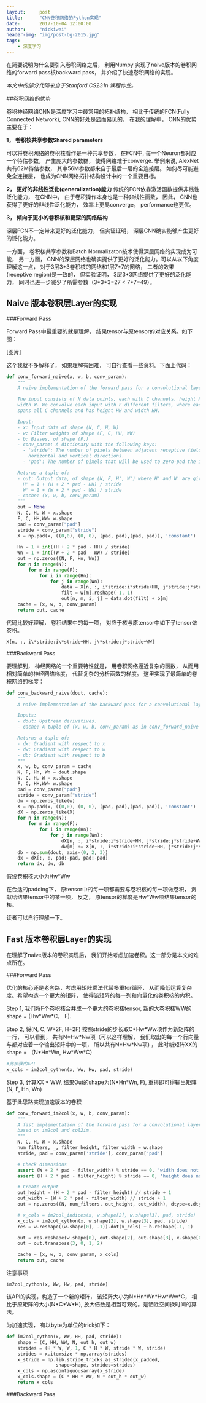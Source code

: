```yaml
---
layout:     post
title:      "CNN卷积网络的Python实现"
date:       2017-10-04 12:00:00
author:     "nickiwei"
header-img: "img/post-bg-2015.jpg"
tags:
    - 深度学习
---
```



在简要说明为什么要引入卷积网络之后， 利用Numpy 实现了naive版本的卷积网络的forward pass核backward pass， 并介绍了快速卷积网络的实现。

*本文中的部分代码来自于Stanford CS231n 课程作业。*

##卷积网络的优势

卷积神经网络CNN是深度学习中最常用的拓扑结构， 相比于传统的FCN(Fully Connected Network), CNN的好处是显而易见的， 在我的理解中， CNN的优势主要在于：

<b>1， 卷积核共享参数Shared parameters</b>

可以将卷积网络的卷积核看作是一种共享参数， 在FCN中, 每一个Neuron都对应一个待估参数， 产生庞大的参数群， 使得网络难于converge. 举例来说, AlexNet共有62M待估参数， 其中56M参数都来自于最后一层的全连接层。 如何尽可能避免全连接层， 也成为CNN网络拓扑结构设计中的一个重要目标。

<b>2， 更好的非线性泛化(generalization)能力</b>
传统的FCN依靠激活函数提供非线性泛化能力， 在CNN中， 由于卷积操作本身也是一种非线性函数， 因此， CNN也获得了更好的非线性泛化能力， 效率上更易converge， performance也更优。

<b>3， 倾向于更小的卷积核和更深的网络结构</b>

深层FCN不一定带来更好的泛化能力， 但实证证明， 深层CNN确实能够产生更好的泛化能力。

一方面， 卷积核共享参数和Batch Normalizaton技术使得深层网络的实现成为可能， 另一方面， CNN的深层网络也确实提供了更好的泛化能力。可以从以下角度理解这一点， 对于3层3\*3卷积核的网络和1层7\*7的网络， 二者的效果(receptive region)是一致的， 但实验证明， 3层3\*3网络提供了更好的泛化能力， 同时也进一步减少了所需参数（3\*3*3=27 < 7\*7=49）。

## Naive 版本卷积层Layer的实现

###Forward Pass

Forward Pass中最重要的就是理解， 结果tensor与原tensor的对应关系。如下图：

[图片]

这个我就不多解释了， 如果理解有困难， 可自行查看一些资料。下面上代码：

```python
def conv_forward_naive(x, w, b, conv_param):
    """
    A naive implementation of the forward pass for a convolutional layer.

    The input consists of N data points, each with C channels, height H and
    width W. We convolve each input with F different filters, where each filter
    spans all C channels and has height HH and width HH.

    Input:
    - x: Input data of shape (N, C, H, W)
    - w: Filter weights of shape (F, C, HH, WW)
    - b: Biases, of shape (F,)
    - conv_param: A dictionary with the following keys:
      - 'stride': The number of pixels between adjacent receptive fields in the
        horizontal and vertical directions.
      - 'pad': The number of pixels that will be used to zero-pad the input.

    Returns a tuple of:
    - out: Output data, of shape (N, F, H', W') where H' and W' are given by
      H' = 1 + (H + 2 * pad - HH) / stride
      W' = 1 + (W + 2 * pad - WW) / stride
    - cache: (x, w, b, conv_param)
    """
    out = None
    N, C, H, W = x.shape
    F, C, HH,WW= w.shape
    pad = conv_param["pad"]
    stride = conv_param["stride"]
    X = np.pad(x, ((0,0), (0, 0), (pad, pad),(pad, pad)), 'constant')
    
    Hn = 1 + int((H + 2 * pad - HH) / stride)
    Wn = 1 + int((W + 2 * pad - WW) / stride)
    out = np.zeros((N, F, Hn, Wn))
    for n in range(N):
        for m in range(F):
            for i in range(Hn):
                for j in range(Wn):
                    data = X[n, :, i*stride:i*stride+HH, j*stride:j*stride+WW].reshape(1, -1)
                    filt = w[m].reshape(-1, 1)
                    out[n, m, i, j] = data.dot(filt) + b[m]
    cache = (x, w, b, conv_param)
    return out, cache
```

代码比较好理解， 卷积结果中的每一项， 对应于核与原tensor中如下子tensor做卷积。

	X[n, :, i\*stride:i\*stride+HH, j\*stride:j*stride+WW]

###Backward Pass

要理解到， 神经网络的一个重要特性就是， 用卷积网络逼近复杂的函数， 从而用相对简单的神经网络梯度， 代替复杂的分析函数的梯度。 这里实现了最简单的卷积网络的梯度：

```python
def conv_backward_naive(dout, cache):
    """
    A naive implementation of the backward pass for a convolutional layer.

    Inputs:
    - dout: Upstream derivatives.
    - cache: A tuple of (x, w, b, conv_param) as in conv_forward_naive

    Returns a tuple of:
    - dx: Gradient with respect to x
    - dw: Gradient with respect to w
    - db: Gradient with respect to b
    """
    x, w, b, conv_param = cache
    N, F, Hn, Wn = dout.shape
    N, C, H, W = x.shape
    F, C, HH,WW= w.shape
    pad = conv_param["pad"]
    stride = conv_param["stride"]
    dw = np.zeros_like(w)
    X = np.pad(x, ((0,0), (0, 0), (pad, pad),(pad, pad)), 'constant')
    dX = np.zeros_like(X)
    for n in range(N):
        for m in range(F):
            for i in range(Hn):
                for j in range(Wn):
                    dX[n, :, i*stride:i*stride+HH, j*stride:j*stride+WW] += w[m] *  dout[n, m, i, j]
                    dw[m] += X[n, :, i*stride:i*stride+HH, j*stride:j*stride+WW] *  dout[n, m, i, j]
    db = np.sum(dout, axis=(0, 2, 3))
    dx = dX[:, :, pad:-pad, pad:-pad]
    return dx, dw, db

```

假设卷积核大小为Hw*Ww

在合适的padding下， 原tensor中的每一项都需要与卷积核的每一项做卷积， 贡献给结果tensor中的某一项， 反之， 原tensor的梯度是Hw\*Ww项结果tensor的核。

读者可以自行理解一下。

## Fast 版本卷积层Layer的实现

在理解了naive版本的卷积实现后， 我们开始考虑加速卷积。这一部分是本文的难点所在。

###Forward Pass

优化的核心还是老套路，考虑用矩阵乘法代替多重for循环， 从而降低运算复杂度。希望构造一个更大的矩阵， 使得该矩阵的每一列和向量化的卷积核的内积。

Step 1, 我们将F个卷积核合并成一个更大的卷积核tensor, 新的大卷积核WW的shape = (Hw\*Ww\*C， F). 

Step 2, 将(N, C, W+2F, H+2F) 按照stride的步长取C\*Hw\*Ww项作为新矩阵的一行， 可以看到， 共有N\*Hw\*Nw项（可以这样理解， 我们取出的每一个行向量与都对应着一个输出矩阵中的一项， 所以共有N\*Hw\*Nw项) ， 此时新矩阵XX的shape = （N\*Hn\*Wn, Hw\*Ww*C）

```python
#此步骤的API
x_cols = im2col_cython(x, Ww, Hw, pad, stride)
```

Step 3, 计算XX * WW, 结果Out的shape为(N\*Hn*Wn, F), 重排即可得输出矩阵(N, F, Hn, Wn)

基于此思路实现加速版本的卷积

```python
def conv_forward_im2col(x, w, b, conv_param):
    """
    A fast implementation of the forward pass for a convolutional layer
    based on im2col and col2im.
    """
    N, C, H, W = x.shape
    num_filters, _, filter_height, filter_width = w.shape
    stride, pad = conv_param['stride'], conv_param['pad']

    # Check dimensions
    assert (W + 2 * pad - filter_width) % stride == 0, 'width does not work'
    assert (H + 2 * pad - filter_height) % stride == 0, 'height does not work'

    # Create output
    out_height = (H + 2 * pad - filter_height) // stride + 1
    out_width = (W + 2 * pad - filter_width) // stride + 1
    out = np.zeros((N, num_filters, out_height, out_width), dtype=x.dtype)

    # x_cols = im2col_indices(x, w.shape[2], w.shape[3], pad, stride)
    x_cols = im2col_cython(x, w.shape[2], w.shape[3], pad, stride)
    res = w.reshape((w.shape[0], -1)).dot(x_cols) + b.reshape(-1, 1)

    out = res.reshape(w.shape[0], out.shape[2], out.shape[3], x.shape[0])
    out = out.transpose(3, 0, 1, 2)

    cache = (x, w, b, conv_param, x_cols)
    return out, cache
```

注意事项

	im2col_cython(x, Ww, Hw, pad, stride)

该API的实现，构造了一个新的矩阵， 该矩阵大小为N\*Hn\*Wn\*Hw\*Ww*C， 相比于原矩阵的大小(N\*C\*W\*H), 放大倍数是相当可观的。是牺牲空间换时间的算法。

为加速实现， 有以byte为单位的trick如下：

```python
def im2col_cython(x, WW, HH, pad, stride):
    shape = (C, HH, WW, N, out_h, out_w)
    strides = (H * W, W, 1, C * H * W, stride * W, stride)
    strides = x.itemsize * np.array(strides)
    x_stride = np.lib.stride_tricks.as_strided(x_padded,
                  shape=shape, strides=strides)
    x_cols = np.ascontiguousarray(x_stride)
    x_cols.shape = (C * HH * WW, N * out_h * out_w)
    return x_cols
```

###Backward Pass

